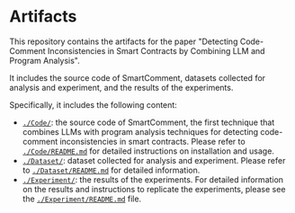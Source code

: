 # Artifacts

This repository contains the artifacts for the paper "Detecting Code-Comment Inconsistencies in Smart Contracts by Combining LLM and Program Analysis".

It includes the source code of SmartComment, datasets collected for analysis and experiment, and the results of the experiments.

Specifically, it includes the following content:

- [`./Code/`](https://github.com/SmartComment-Tool/Artifact/tree/main/Code): the source code of SmartComment, the first technique that combines LLMs with program analysis techniques for detecting code-comment inconsistencies in smart contracts. Please refer to [`./Code/README.md`](https://github.com/SmartComment-Tool/Artifact/tree/main/Code#readme) for detailed instructions on installation and usage.
- [`./Dataset/`](https://github.com/SmartComment-Tool/Artifact/tree/main/Dataset): dataset collected for analysis and experiment. Please refer to [`./Dataset/README.md`](https://github.com/SmartComment-Tool/Artifact/tree/main/Dataset#readme) for detailed information.
- [`./Experiment/`](https://github.com/SmartComment-Tool/Artifact/tree/main/Experiment): the results of the experiments. For detailed information on the results and instructions to replicate the experiments, please see the [`./Experiment/README.md`](https://github.com/SmartComment-Tool/Artifact/tree/main/Experiment#readme) file.
